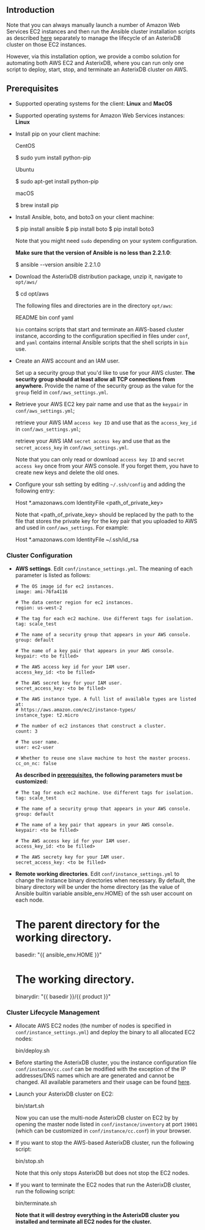 <!--
 ! Licensed to the Apache Software Foundation (ASF) under one
 ! or more contributor license agreements.  See the NOTICE file
 ! distributed with this work for additional information
 ! regarding copyright ownership.  The ASF licenses this file
 ! to you under the Apache License, Version 2.0 (the
 ! "License"); you may not use this file except in compliance
 ! with the License.  You may obtain a copy of the License at
 !
 !   http://www.apache.org/licenses/LICENSE-2.0
 !
 ! Unless required by applicable law or agreed to in writing,
 ! software distributed under the License is distributed on an
 ! "AS IS" BASIS, WITHOUT WARRANTIES OR CONDITIONS OF ANY
 ! KIND, either express or implied.  See the License for the
 ! specific language governing permissions and limitations
 ! under the License.
 !-->

## <a id="Introduction">Introduction</a>
   Note that you can always manually launch a number of Amazon Web Services EC2 instances and then run the
   Ansible cluster installation scripts as described [here](ansible.html) separately to manage the
   lifecycle of an AsterixDB cluster on those EC2 instances.

   However, via this installation option, we provide a combo solution for automating both AWS EC2
   and AsterixDB, where you can run only one script to deploy, start, stop, and terminate
   an AsterixDB cluster on AWS.

## <a id="Prerequisites">Prerequisites</a>
  *  Supported operating systems for the client: **Linux** and **MacOS**

  *  Supported operating systems for Amazon Web Services instances: **Linux**

  *  Install pip on your client machine:

     CentOS

        $ sudo yum install python-pip

     Ubuntu

        $ sudo apt-get install python-pip

     macOS

        $ brew install pip

  *  Install Ansible, boto, and boto3 on your client machine:

        $ pip install ansible
        $ pip install boto
        $ pip install boto3

     Note that you might need `sudo` depending on your system configuration.

     **Make sure that the version of Ansible is no less than 2.2.1.0**:

        $ ansible --version
        ansible 2.2.1.0

  *  Download the AsterixDB distribution package, unzip it, navigate to `opt/aws/`

        $ cd opt/aws

     The following files and directories are in the directory `opt/aws`:

        README  bin  conf  yaml

     `bin` contains scripts that start and terminate an AWS-based cluster instance, according to the configuration
     specified in files under `conf`, and `yaml` contains internal Ansible scripts that the shell scripts in `bin` use.

  *  Create an AWS account and an IAM user.

     Set up a security group that you'd like to use for your AWS cluster.
     **The security group should at least allow all TCP connections from anywhere.**
     Provide the name of the security group as the value for the `group` field in `conf/aws_settings.yml`.

  *  Retrieve your AWS EC2 key pair name and use that as the `keypair` in `conf/aws_settings.yml`;

     retrieve your AWS IAM `access key ID` and use that as the `access_key_id` in `conf/aws_settings.yml`;

     retrieve your AWS IAM `secret access key` and use that as the `secret_access_key` in `conf/aws_settings.yml`.

     Note that you can only read or download `access key ID` and `secret access key` once from your AWS console.
     If you forget them, you have to create new keys and delete the old ones.

  *  Configure your ssh setting by editing `~/.ssh/config` and adding the following entry:

        Host *.amazonaws.com
              IdentityFile <path_of_private_key>

     Note that \<path_of_private_key\> should be replaced by the path to the file that stores the private key for the
     key pair that you uploaded to AWS and used in `conf/aws_settings`. For example:

        Host *.amazonaws.com
              IdentityFile ~/.ssh/id_rsa

### <a id="config">Cluster Configuration</a>
  * **AWS settings**.  Edit `conf/instance_settings.yml`. The meaning of each parameter is listed as follows:

        # The OS image id for ec2 instances.
        image: ami-76fa4116

        # The data center region for ec2 instances.
        region: us-west-2

        # The tag for each ec2 machine. Use different tags for isolation.
        tag: scale_test

        # The name of a security group that appears in your AWS console.
        group: default

        # The name of a key pair that appears in your AWS console.
        keypair: <to be filled>

        # The AWS access key id for your IAM user.
        access_key_id: <to be filled>

        # The AWS secret key for your IAM user.
        secret_access_key: <to be filled>

        # The AWS instance type. A full list of available types are listed at:
        # https://aws.amazon.com/ec2/instance-types/
        instance_type: t2.micro

        # The number of ec2 instances that construct a cluster.
        count: 3

        # The user name.
        user: ec2-user

        # Whether to reuse one slave machine to host the master process.
        cc_on_nc: false

      **As described in [prerequisites](#Prerequisites), the following parameters must be customized:**

        # The tag for each ec2 machine. Use different tags for isolation.
        tag: scale_test

        # The name of a security group that appears in your AWS console.
        group: default

        # The name of a key pair that appears in your AWS console.
        keypair: <to be filled>

        # The AWS access key id for your IAM user.
        access_key_id: <to be filled>

        # The AWS secrety key for your IAM user.
        secret_access_key: <to be filled>

  *  **Remote working directories**. Edit `conf/instance_settings.yml` to change the instance binary directories
     when necessary. By default, the binary directory will be under the home directory (as the value of
     Ansible builtin variable ansible_env.HOME) of the ssh user account on each node.

        # The parent directory for the working directory.
        basedir: "{{ ansible_env.HOME }}"

        # The working directory.
        binarydir: "{{ basedir }}/{{ product }}"


### <a id="lifecycle">Cluster Lifecycle Management</a>
  *  Allocate AWS EC2 nodes (the number of nodes is specified in `conf/instance_settings.yml`)
     and deploy the binary to all allocated EC2 nodes:

        bin/deploy.sh

  *  Before starting the AsterixDB cluster, you the instance configuration file `conf/instance/cc.conf`
     can be modified with the exception of the IP addresses/DNS names which are are generated and cannot
     be changed. All available parameters and their usage can be found [here](ncservice.html#Parameters).

  *  Launch your AsterixDB cluster on EC2:

        bin/start.sh

     Now you can use the multi-node AsterixDB cluster on EC2 by by opening the master node
     listed in `conf/instance/inventory` at port `19001` (which can be customized in `conf/instance/cc.conf`)
     in your browser.

  *  If you want to stop the AWS-based AsterixDB cluster, run the following script:

        bin/stop.sh

     Note that this only stops AsterixDB but does not stop the EC2 nodes.

  *  If you want to terminate the EC2 nodes that run the AsterixDB cluster, run the following script:

        bin/terminate.sh

     **Note that it will destroy everything in the AsterixDB cluster you installed and terminate all EC2 nodes
     for the cluster.**
